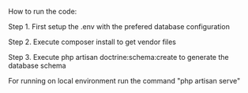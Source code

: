 How to run the code:

Step 1. First setup the .env with the prefered database configuration 

Step 2. Execute composer install to get vendor files 

Step 3. Execute php artisan doctrine:schema:create  to generate the database schema

For running on local environment run the command "php artisan serve"
